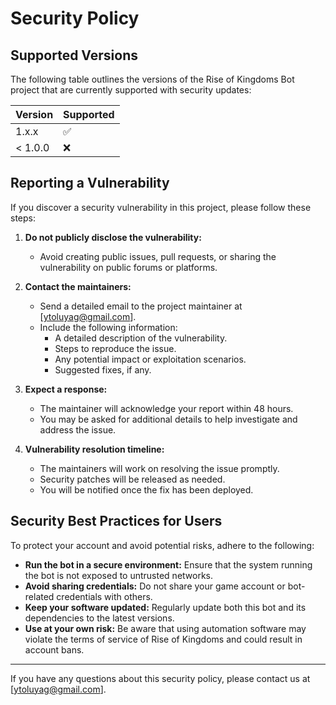 # Security Policy

## Supported Versions

The following table outlines the versions of the Rise of Kingdoms Bot project that are currently supported with security updates:

| Version | Supported          |
|---------|--------------------|
| 1.x.x   | :white_check_mark: |
| < 1.0.0 | :x:                |

## Reporting a Vulnerability

If you discover a security vulnerability in this project, please follow these steps:

1. **Do not publicly disclose the vulnerability:**
   - Avoid creating public issues, pull requests, or sharing the vulnerability on public forums or platforms.

2. **Contact the maintainers:**
   - Send a detailed email to the project maintainer at [ytoluyag@gmail.com].
   - Include the following information:
     - A detailed description of the vulnerability.
     - Steps to reproduce the issue.
     - Any potential impact or exploitation scenarios.
     - Suggested fixes, if any.

3. **Expect a response:**
   - The maintainer will acknowledge your report within 48 hours.
   - You may be asked for additional details to help investigate and address the issue.

4. **Vulnerability resolution timeline:**
   - The maintainers will work on resolving the issue promptly.
   - Security patches will be released as needed.
   - You will be notified once the fix has been deployed.

## Security Best Practices for Users

To protect your account and avoid potential risks, adhere to the following:

- **Run the bot in a secure environment:** Ensure that the system running the bot is not exposed to untrusted networks.
- **Avoid sharing credentials:** Do not share your game account or bot-related credentials with others.
- **Keep your software updated:** Regularly update both this bot and its dependencies to the latest versions.
- **Use at your own risk:** Be aware that using automation software may violate the terms of service of Rise of Kingdoms and could result in account bans.

---

If you have any questions about this security policy, please contact us at [ytoluyag@gmail.com].
